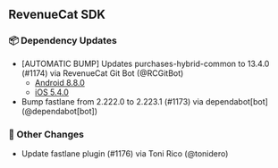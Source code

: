 ## RevenueCat SDK
### 📦 Dependency Updates
* [AUTOMATIC BUMP] Updates purchases-hybrid-common to 13.4.0 (#1174) via RevenueCat Git Bot (@RCGitBot)
  * [Android 8.8.0](https://github.com/RevenueCat/purchases-android/releases/tag/8.8.0)
  * [iOS 5.4.0](https://github.com/RevenueCat/purchases-ios/releases/tag/5.4.0)
* Bump fastlane from 2.222.0 to 2.223.1 (#1173) via dependabot[bot] (@dependabot[bot])

### 🔄 Other Changes
* Update fastlane plugin (#1176) via Toni Rico (@tonidero)
